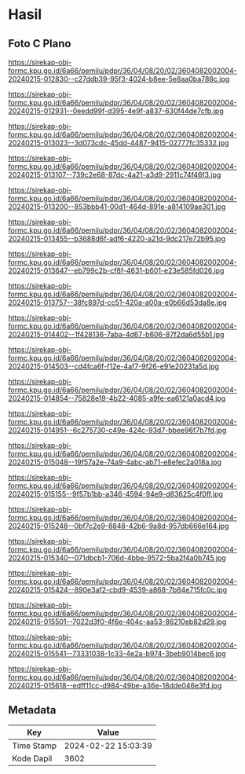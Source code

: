 # Hasil

## Foto C Plano

https://sirekap-obj-formc.kpu.go.id/6a66/pemilu/pdpr/36/04/08/20/02/3604082002004-20240215-012830--c27ddb39-95f3-4024-b8ee-5e8aa0ba788c.jpg

https://sirekap-obj-formc.kpu.go.id/6a66/pemilu/pdpr/36/04/08/20/02/3604082002004-20240215-012931--0eedd99f-d395-4e9f-a837-630f44de7cfb.jpg

https://sirekap-obj-formc.kpu.go.id/6a66/pemilu/pdpr/36/04/08/20/02/3604082002004-20240215-013023--3d073cdc-45dd-4487-9415-02777fc35332.jpg

https://sirekap-obj-formc.kpu.go.id/6a66/pemilu/pdpr/36/04/08/20/02/3604082002004-20240215-013107--739c2e68-87dc-4a21-a3d9-2911c74f46f3.jpg

https://sirekap-obj-formc.kpu.go.id/6a66/pemilu/pdpr/36/04/08/20/02/3604082002004-20240215-013200--853bbb41-00d1-464d-891e-a814109ae301.jpg

https://sirekap-obj-formc.kpu.go.id/6a66/pemilu/pdpr/36/04/08/20/02/3604082002004-20240215-013455--b3688d6f-adf6-4220-a21d-9dc217e72b95.jpg

https://sirekap-obj-formc.kpu.go.id/6a66/pemilu/pdpr/36/04/08/20/02/3604082002004-20240215-013647--eb799c2b-cf8f-4631-b601-e23e585fd026.jpg

https://sirekap-obj-formc.kpu.go.id/6a66/pemilu/pdpr/36/04/08/20/02/3604082002004-20240215-013757--38fc897d-cc51-420a-a00a-e0b66d53da8e.jpg

https://sirekap-obj-formc.kpu.go.id/6a66/pemilu/pdpr/36/04/08/20/02/3604082002004-20240215-014402--1f428136-7aba-4d67-b606-87f2da6d55b1.jpg

https://sirekap-obj-formc.kpu.go.id/6a66/pemilu/pdpr/36/04/08/20/02/3604082002004-20240215-014503--cd4fca6f-f12e-4af7-9f26-e91e20231a5d.jpg

https://sirekap-obj-formc.kpu.go.id/6a66/pemilu/pdpr/36/04/08/20/02/3604082002004-20240215-014854--75828e19-4b22-4085-a9fe-ea6121a0acd4.jpg

https://sirekap-obj-formc.kpu.go.id/6a66/pemilu/pdpr/36/04/08/20/02/3604082002004-20240215-014951--6c275730-c49e-424c-93d7-bbee96f7b7fd.jpg

https://sirekap-obj-formc.kpu.go.id/6a66/pemilu/pdpr/36/04/08/20/02/3604082002004-20240215-015048--19f57a2e-74a9-4abc-ab71-e8efec2a018a.jpg

https://sirekap-obj-formc.kpu.go.id/6a66/pemilu/pdpr/36/04/08/20/02/3604082002004-20240215-015155--9f57b1bb-a346-4594-94e9-d83625c4f0ff.jpg

https://sirekap-obj-formc.kpu.go.id/6a66/pemilu/pdpr/36/04/08/20/02/3604082002004-20240215-015248--0bf7c2e9-8848-42b6-9a8d-957db666e164.jpg

https://sirekap-obj-formc.kpu.go.id/6a66/pemilu/pdpr/36/04/08/20/02/3604082002004-20240215-015340--071dbcb1-706d-4bbe-9572-5ba2f4a0b745.jpg

https://sirekap-obj-formc.kpu.go.id/6a66/pemilu/pdpr/36/04/08/20/02/3604082002004-20240215-015424--890e3af2-cbd9-4539-a868-7b84e715fc0c.jpg

https://sirekap-obj-formc.kpu.go.id/6a66/pemilu/pdpr/36/04/08/20/02/3604082002004-20240215-015501--7022d3f0-4f6e-404c-aa53-86210eb82d29.jpg

https://sirekap-obj-formc.kpu.go.id/6a66/pemilu/pdpr/36/04/08/20/02/3604082002004-20240215-015541--73331038-1c33-4e2a-b974-3beb9014bec6.jpg

https://sirekap-obj-formc.kpu.go.id/6a66/pemilu/pdpr/36/04/08/20/02/3604082002004-20240215-015618--edff11cc-d984-49be-a36e-18dde046e3fd.jpg


## Metadata

| Key        | Value               |
| ---------- | ------------------- |
| Time Stamp | 2024-02-22 15:03:39 |
| Kode Dapil | 3602                |



